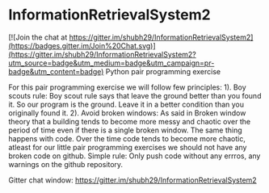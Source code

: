 # InformationRetrievalSystem2

[![Join the chat at https://gitter.im/shubh29/InformationRetrievalSystem2](https://badges.gitter.im/Join%20Chat.svg)](https://gitter.im/shubh29/InformationRetrievalSystem2?utm_source=badge&utm_medium=badge&utm_campaign=pr-badge&utm_content=badge)
Python pair programming exercise

For this pair programming exercise we will follow few principles: 
1). Boy scouts rule: 
Boy scout rule says that leave the ground better than you found it. So our program is the ground. 
Leave it in a better condition than you originally found it. 
2). Avoid broken windows: 
As said in Broken window theory that a building tends to become more messy and chaotic over the 
period of time even if there is a single broken window. The same thing happens with code. Over 
the time code tends to become more chaotic, atleast for our little pair programming exercises 
we should not have any broken code on github. Simple rule: Only push code without any errros, 
any warnings on the github repository.

Gitter chat window:
https://gitter.im/shubh29/InformationRetrievalSystem2


